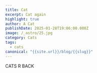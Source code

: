 ```yaml
---
title: Cat
excerpt: Cat again
highlight: true
author: A Cat
publishDate: 2025-01-28T19:06:00.000Z
image: /_astro/25.jpg
category: Cats
tags:
  - cats
canonical: "{{site.url}}/blog/{{slug}}"
---
```

CATS R BACK
